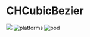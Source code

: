 CHCubicBezier
=====================================
![](https://travis-ci.org/CapsLock-Studio/CHCubicBezier.svg?branch=master) ![platforms](https://img.shields.io/badge/platform-platforms--iOS%20%7C%20OSX%20%7C%20tvOS%20%7C%20watchOS-lightgrey.svg) ![pod](https://img.shields.io/badge/pod-0.0.1-blue.svg)